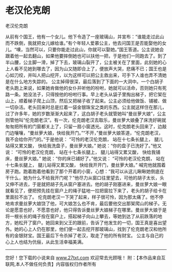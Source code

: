 # 老汉伦克朗

老汉伦克朗 

从前有个国王，他有一个女儿。他下令造了一座玻璃山，并宣布：“谁能走过此山而不跌倒，我就把女儿嫁给谁。”有个年轻人爱慕公主，他去问国王是否能娶他的女儿。“噢，当然可以，只要你能走过此山，你就可以娶她。”国王答道。公主说她会跟着他一起去翻山，如果他要摔倒她也可以扶他一把，于是他们一同跑去了。到了半山腰，公主脚一滑，掉了下去，玻璃山裂开了，公主被关在了里面，此刻她的心上人看不见她到哪去了，因为山又随即合上了，便放声大哭，悲痛不已；国王也是心如刀绞，并叫人把山挖开，以为这样可以把公主救出来，可手下人谁也弄不清她是在什么地方失踪的。 
公主掉得很深，最后落到了下面的一大洞中。一个白胡子老头跑上来说，如果她肯做他的女仆并听他的吩咐，她就可以活命，否则她只有死路一条。她没法子，只得按他的吩咐行事。早上老头从袋子里掏出梯子，把它架在山上，顺着梯子爬上山顶，然后又把梯子收了起来。公主必须给他做饭、铺被、做一切杂活。老头回来时总是扛着一袋金银珠宝之类的东西。公主就这样住在那儿，过了许多年，她的岁数渐渐大起来了，这白胡子老头就管她叫“曼丝萝大娘”，公主则管他叫“伦克朗老汉”。有一次，伦克朗老汉去取乐，曼丝萝大娘叠了床洗好碗就匆匆把所有的门窗都关上了，只留一扇小窗透光。这时，伦克朗老头回来了，边敲门边嚷嚷，“曼丝萝大娘，快给我开门。”“不开，”曼丝萝大娘答道，“伦克朗老汉，我不会给你开门的。”于是他说： 
“可怜的老汉伦克朗， 
站在十七条长腿上， 
腿儿站得又累又酸， 
快给我洗盘子，曼丝萝大娘。” 
她说：“你的盘子已洗好了。”他又说： 
“可怜的老汉伦克朗， 
站在十七条长腿上， 
腿儿站得又累又酸， 
快给我铺床，曼丝萝大娘。” 
她说：“你的床已铺好了。”他又说： 
“可怜的老汉伦克朗， 
站在十七条长腿上， 
腿儿站得又累又酸， 
快给我开开门，曼丝萝大娘。” 
喊完他就围着房子跑。跑着跑着他看到了那个开着的小窗，心想：“我可以从这儿瞅瞅她倒底在干什么，她为什么不给我开门呢？”他尽力从窗口往里望去，可他的胡子太长，头又伸不进去，于是就把胡子先从窗户塞进去。他的胡子刚塞进来，曼丝萝大娘一眼就看见了，便把预先挂在窗户上的绳子猛地一拉把窗拉下来了，老头的胡子给卡在里面拉不出了。 
伦克朗老汉一下哭了起来，样子很可怜，因为那太痛了。他不停地肯求曼丝萝大娘饶了他，可大娘怎么也不肯，最后要他交出那架爬山的梯子。无论是愿意也好，不愿意也好，他只得告诉曼丝萝大娘梯子在哪里。曼丝萝大娘于是将一根长长的绳子拴在窗户上，搭起梯子向山上攀去，等她到达了从前跌落的地方，她松开了窗户。她回来到父王的跟前，告诉了他发生的一切，国王真是喜出望外。她的心上人仍在那里，他们便一起去挖开那玻璃山，找到了伦克朗老汉和他所有的金银财宝。国王最后下令杀掉了老汉，取走了他的所有财宝。 
公主与自己的心上人也结为伉俪，从此生活幸福美满。 

                  
--------------------
您好！您下载的小说来自 www.27txt.com 欢迎常去光顾哦！
附：【本作品来自互联网,本人不做任何负责】内容版权归作者所有